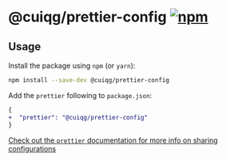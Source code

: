 # @cuiqg/prettier-config [![npm](https://img.shields.io/npm/v/%40cuiqg%2Fprettier-config?registry_uri=https%3A%2F%2Fregistry.npmmirror.com&style=flat-square)](https://github.com/cuiqg/prettier-config)

## Usage

Install the package using `npm` (or `yarn`):

```sh
npm install --save-dev @cuiqg/prettier-config
```

Add the `prettier` following to `package.json`:

```diff
{
+  "prettier": "@cuiqg/prettier-config"
}
```

[Check out the `prettier` documentation for more info on sharing configurations](https://prettier.io/docs/en/configuration.html#sharing-configurations)
